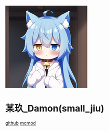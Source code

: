 ![logo](images/image.png)
# 某玖_Damon(small_jiu)
[github](https://github.com/SmallJiu) [mcmod](https://center.mcmod.cn/244004/)
